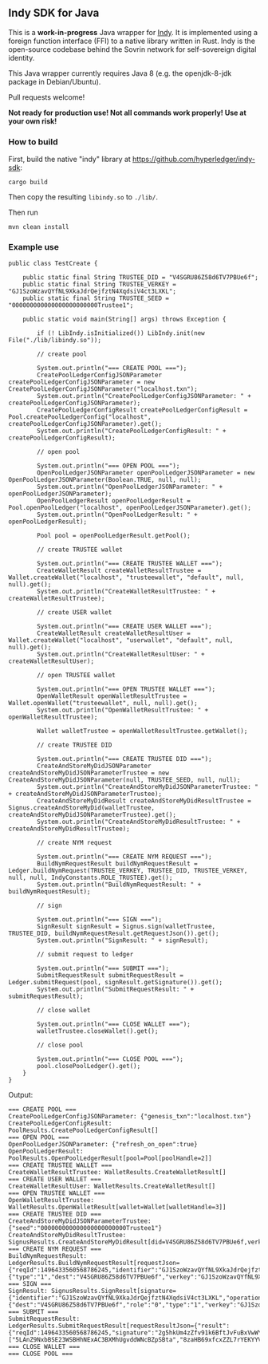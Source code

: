 ## Indy SDK for Java

This is a **work-in-progress** Java wrapper for [Indy](https://www.hyperledger.org/projects/indy). It is implemented using a foreign function interface (FFI) to a native library written in Rust. Indy is the
open-source codebase behind the Sovrin network for self-sovereign digital identity.

This Java wrapper currently requires Java 8 (e.g. the openjdk-8-jdk package in Debian/Ubuntu).

Pull requests welcome!

**Not ready for production use! Not all commands work properly! Use at your own risk!**

### How to build

First, build the native "indy" library at https://github.com/hyperledger/indy-sdk:

	cargo build

Then copy the resulting `libindy.so` to `./lib/`.

Then run

    mvn clean install

### Example use

	public class TestCreate {
	
		public static final String TRUSTEE_DID = "V4SGRU86Z58d6TV7PBUe6f";
		public static final String TRUSTEE_VERKEY = "GJ1SzoWzavQYfNL9XkaJdrQejfztN4XqdsiV4ct3LXKL";
		public static final String TRUSTEE_SEED = "000000000000000000000000Trustee1";
	
		public static void main(String[] args) throws Exception {
	
			if (! LibIndy.isInitialized()) LibIndy.init(new File("./lib/libindy.so"));
	
			// create pool
	
			System.out.println("=== CREATE POOL ===");
			CreatePoolLedgerConfigJSONParameter createPoolLedgerConfigJSONParameter = new CreatePoolLedgerConfigJSONParameter("localhost.txn");
			System.out.println("CreatePoolLedgerConfigJSONParameter: " + createPoolLedgerConfigJSONParameter);
			CreatePoolLedgerConfigResult createPoolLedgerConfigResult = Pool.createPoolLedgerConfig("localhost", createPoolLedgerConfigJSONParameter).get();
			System.out.println("CreatePoolLedgerConfigResult: " + createPoolLedgerConfigResult);
	
			// open pool
	
			System.out.println("=== OPEN POOL ===");
			OpenPoolLedgerJSONParameter openPoolLedgerJSONParameter = new OpenPoolLedgerJSONParameter(Boolean.TRUE, null, null);
			System.out.println("OpenPoolLedgerJSONParameter: " + openPoolLedgerJSONParameter);
			OpenPoolLedgerResult openPoolLedgerResult = Pool.openPoolLedger("localhost", openPoolLedgerJSONParameter).get();
			System.out.println("OpenPoolLedgerResult: " + openPoolLedgerResult);
	
			Pool pool = openPoolLedgerResult.getPool();
	
			// create TRUSTEE wallet
	
			System.out.println("=== CREATE TRUSTEE WALLET ===");
			CreateWalletResult createWalletResultTrustee = Wallet.createWallet("localhost", "trusteewallet", "default", null, null).get();
			System.out.println("CreateWalletResultTrustee: " + createWalletResultTrustee);
	
			// create USER wallet
	
			System.out.println("=== CREATE USER WALLET ===");
			CreateWalletResult createWalletResultUser = Wallet.createWallet("localhost", "userwallet", "default", null, null).get();
			System.out.println("CreateWalletResultUser: " + createWalletResultUser);
	
			// open TRUSTEE wallet
	
			System.out.println("=== OPEN TRUSTEE WALLET ===");
			OpenWalletResult openWalletResultTrustee = Wallet.openWallet("trusteewallet", null, null).get();
			System.out.println("OpenWalletResultTrustee: " + openWalletResultTrustee);
	
			Wallet walletTrustee = openWalletResultTrustee.getWallet();
	
			// create TRUSTEE DID
	
			System.out.println("=== CREATE TRUSTEE DID ===");
			CreateAndStoreMyDidJSONParameter createAndStoreMyDidJSONParameterTrustee = new CreateAndStoreMyDidJSONParameter(null, TRUSTEE_SEED, null, null);
			System.out.println("CreateAndStoreMyDidJSONParameterTrustee: " + createAndStoreMyDidJSONParameterTrustee);
			CreateAndStoreMyDidResult createAndStoreMyDidResultTrustee = Signus.createAndStoreMyDid(walletTrustee, createAndStoreMyDidJSONParameterTrustee).get();
			System.out.println("CreateAndStoreMyDidResultTrustee: " + createAndStoreMyDidResultTrustee);
	
			// create NYM request
	
			System.out.println("=== CREATE NYM REQUEST ===");
			BuildNymRequestResult buildNymRequestResult = Ledger.buildNymRequest(TRUSTEE_VERKEY, TRUSTEE_DID, TRUSTEE_VERKEY, null, null, IndyConstants.ROLE_TRUSTEE).get();
			System.out.println("BuildNymRequestResult: " + buildNymRequestResult);
	
			// sign
	
			System.out.println("=== SIGN ===");
			SignResult signResult = Signus.sign(walletTrustee, TRUSTEE_DID, buildNymRequestResult.getRequestJson()).get();
			System.out.println("SignResult: " + signResult);
	
			// submit request to ledger
	
			System.out.println("=== SUBMIT ===");
			SubmitRequestResult submitRequestResult = Ledger.submitRequest(pool, signResult.getSignature()).get();
			System.out.println("SubmitRequestResult: " + submitRequestResult);
	
			// close wallet
	
			System.out.println("=== CLOSE WALLET ===");
			walletTrustee.closeWallet().get();
	
			// close pool
	
			System.out.println("=== CLOSE POOL ===");
			pool.closePoolLedger().get();
		}
	}

Output:

	=== CREATE POOL ===
	CreatePoolLedgerConfigJSONParameter: {"genesis_txn":"localhost.txn"}
	CreatePoolLedgerConfigResult: PoolResults.CreatePoolLedgerConfigResult[]
	=== OPEN POOL ===
	OpenPoolLedgerJSONParameter: {"refresh_on_open":true}
	OpenPoolLedgerResult: PoolResults.OpenPoolLedgerResult[pool=Pool[poolHandle=2]]
	=== CREATE TRUSTEE WALLET ===
	CreateWalletResultTrustee: WalletResults.CreateWalletResult[]
	=== CREATE USER WALLET ===
	CreateWalletResultUser: WalletResults.CreateWalletResult[]
	=== OPEN TRUSTEE WALLET ===
	OpenWalletResultTrustee: WalletResults.OpenWalletResult[wallet=Wallet[walletHandle=3]]
	=== CREATE TRUSTEE DID ===
	CreateAndStoreMyDidJSONParameterTrustee: {"seed":"000000000000000000000000Trustee1"}
	CreateAndStoreMyDidResultTrustee: SignusResults.CreateAndStoreMyDidResult[did=V4SGRU86Z58d6TV7PBUe6f,verkey=GJ1SzoWzavQYfNL9XkaJdrQejfztN4XqdsiV4ct3LXKL,pk=XWSNZUwj7Uc4KzBuTQjNwCZZFwXSMNGVqnfDgbwMiNP]
	=== CREATE NYM REQUEST ===
	BuildNymRequestResult: LedgerResults.BuildNymRequestResult[requestJson={"reqId":1496433560568786245,"identifier":"GJ1SzoWzavQYfNL9XkaJdrQejfztN4XqdsiV4ct3LXKL","operation":{"type":"1","dest":"V4SGRU86Z58d6TV7PBUe6f","verkey":"GJ1SzoWzavQYfNL9XkaJdrQejfztN4XqdsiV4ct3LXKL","role":"0"}}]
	=== SIGN ===
	SignResult: SignusResults.SignResult[signature={"identifier":"GJ1SzoWzavQYfNL9XkaJdrQejfztN4XqdsiV4ct3LXKL","operation":{"dest":"V4SGRU86Z58d6TV7PBUe6f","role":"0","type":"1","verkey":"GJ1SzoWzavQYfNL9XkaJdrQejfztN4XqdsiV4ct3LXKL"},"reqId":1496433560568786245,"signature":"2g5hkUm4zZfv91k6BftJvFuBxVwWYvWzuVx4G8WnUivwty9QLLqSzEeLdPveu9wctDmN3AMBosNziHm5HRic9aZR"}]
	=== SUBMIT ===
	SubmitRequestResult: LedgerResults.SubmitRequestResult[requestResultJson={"result":{"reqId":1496433560568786245,"signature":"2g5hkUm4zZfv91k6BftJvFuBxVwWYvWzuVx4G8WnUivwty9QLLqSzEeLdPveu9wctDmN3AMBosNziHm5HRic9aZR","auditPath":["5LAnZ9NxbBSE23WSBHhNExAC3BXMhUgvddWNcBZpSBta","8zaHB69xfcxZZL7rYEKYYVj5xUvBs2onGXzWJjfALWRE","2fhF8bWzNtPXuzV4wF9aTUz4JctzGXjB8uEjEE6ytZZc","FiVgaUHHJ9Nu842dcj7JBHXned5mkz6HZRyhE8kTeWUH"],"identifier":"GJ1SzoWzavQYfNL9XkaJdrQejfztN4XqdsiV4ct3LXKL","txnTime":1496433560615.697265625,"seqNo":16,"rootHash":"2J5WdLNnBSFyeASKr5YZouYzWn3KXZafrPrX2JBDVhKM","dest":"V4SGRU86Z58d6TV7PBUe6f","role":"0","verkey":"GJ1SzoWzavQYfNL9XkaJdrQejfztN4XqdsiV4ct3LXKL","type":"1"},"op":"REPLY"}]
	=== CLOSE WALLET ===
	=== CLOSE POOL ===
